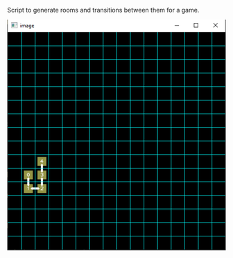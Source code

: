 Script to generate rooms and transitions between them for a game.

![img1](https://github.com/elbroandrew/proc-gen/blob/main/screenshots/124.png)
